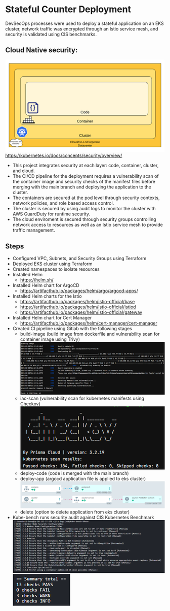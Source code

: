 # Stateful Counter Deployment
DevSecOps processes were used to deploy a stateful application on an EKS cluster, network traffic was encrypted through an Istio service mesh, and security is validated using CIS benchmarks.

## Cloud Native security:

![](embedded-images/k8-security.png)
https://kubernetes.io/docs/concepts/security/overview/

- This project integrates security at each layer: code, container, cluster, and cloud.
- The CI/CD pipeline for the deployment requires a vulnerability scan of the container image and security checks of the manifest files before merging with the main branch and deploying the application to the cluster.
- The containers are secured at the pod level through security contexts, network policies, and role based access control. 
- The cluster is secured by using audit logs to monitor the cluster with AWS GuardDuty for runtime security.
- The cloud enviroment is secured through security groups controlling network access to resources as well as an Istio service mesh to provide traffic management.

## Steps
- Configured VPC, Subnets, and Security Groups using Terraform
- Deployed EKS cluster using Terraform
- Created namespaces to isolate resources
- Installed Helm
    - https://helm.sh/ 
- Installed Helm chart for ArgoCD 
    - https://artifacthub.io/packages/helm/argo/argocd-apps/
- Installed Helm charts for the Istio 
    - https://artifacthub.io/packages/helm/istio-official/base
    - https://artifacthub.io/packages/helm/istio-official/istiod
    - https://artifacthub.io/packages/helm/istio-official/gateway
- Installed Helm chart for Cert Manager 
    - https://artifacthub.io/packages/helm/cert-manager/cert-manager
- Created CI pipeline using Gitlab with the following stages
    - build-image (build image from dockerfile and vulnerability scan for container image using Trivy)  
      ![](embedded-images/trivy.PNG)
    - iac-scan (vulnerability scan for kubernetes manifests using Checkov)  
      ![](embedded-images/checkov.PNG)
    - deploy-code (code is merged with the main branch)
    - deploy-app (argocd application file is applied to eks cluster)  
      ![](embedded-images/argocd.PNG)
    - delete (option to delete application from eks cluster)
- Kube-bench runs security audit against CIS Kubernetes Benchmark  
  ![](embedded-images/kube-bench.PNG)
  ![](embedded-images/kube-bench-2.PNG)
